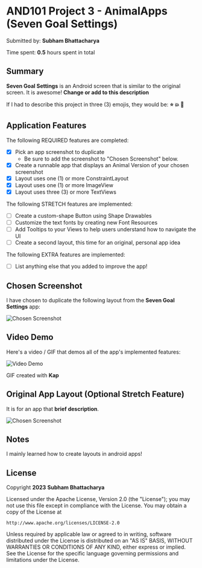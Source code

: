 <!-- (This is a comment) INSTRUCTIONS: Go through this page and fill out any **bolded** entries with their correct values.-->

# AND101 Project 3 - AnimalApps (Seven Goal Settings)

Submitted by: **Subham Bhattacharya**

Time spent: **0.5** hours spent in total

## Summary

**Seven Goal Settings** is an Android screen that is similar to the original screen. It is awesome!  **Change or add to this description**

If I had to describe this project in three (3) emojis, they would be: **:star: :boom: :foggy:**

## Application Features

<!-- (This is a comment) Please be sure to change the [ ] to [x] for any features you completed.  If a feature is not checked [x], you might miss the points for that item! -->

The following REQUIRED features are completed:

- [x] Pick an app screenshot to duplicate
  - Be sure to add the screenshot to "Chosen Screenshot" below.
- [x] Create a runnable app that displays an Animal Version of your chosen screenshot
- [x] Layout uses one (1) or more ConstraintLayout
- [x] Layout uses one (1) or more ImageView
- [x] Layout uses three (3) or more TextViews

The following STRETCH features are implemented:

- [ ] Create a custom-shape Button using Shape Drawables
- [ ] Customize the text fonts by creating new Font Resources
- [ ] Add Tooltips to your Views to help users understand how to navigate the UI
- [ ] Create a second layout, this time for an original, personal app idea

The following EXTRA features are implemented:

- [ ] List anything else that you added to improve the app!

## Chosen Screenshot

I have chosen to duplicate the following layout from the **Seven Goal Settings** app:

<img src='./originaldesign.png' title='Chosen Screenshot' width='' alt='Chosen Screenshot' />

## Video Demo

Here's a video / GIF that demos all of the app's implemented features:

<img src='./And101-sevenGoals.gif' title='Video Demo' width='' alt='Video Demo' />

GIF created with **Kap**

<!-- Recommended tools:
- [Kap](https://getkap.co/) for macOS
- [ScreenToGif](https://www.screentogif.com/) for Windows
- [peek](https://github.com/phw/peek) for Linux. -->

## Original App Layout (Optional Stretch Feature)

<!-- Here is my entry for the "Create a second layout, this time for an original, personal app idea" stretch feature: -->

It is for an app that **brief description**.

<img src='./sevengoalApp.png' title='screenshot of app' width='' alt='Chosen Screenshot' />

## Notes

I mainly learned how to create layouts in android apps!

## License

Copyright **2023** **Subham Bhattacharya**

Licensed under the Apache License, Version 2.0 (the "License");
you may not use this file except in compliance with the License.
You may obtain a copy of the License at

    http://www.apache.org/licenses/LICENSE-2.0

Unless required by applicable law or agreed to in writing, software
distributed under the License is distributed on an "AS IS" BASIS,
WITHOUT WARRANTIES OR CONDITIONS OF ANY KIND, either express or implied.
See the License for the specific language governing permissions and
limitations under the License.
